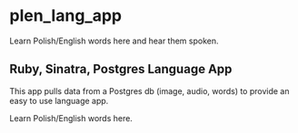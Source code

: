 # plen_lang_app
Learn Polish/English words here and hear them spoken.

## Ruby, Sinatra, Postgres Language App

This app pulls data from a Postgres db (image, audio, words) to provide an easy to use language app.

Learn Polish/English words here.
